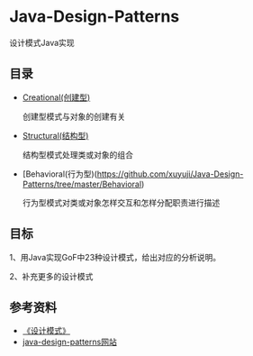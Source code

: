 # Java-Design-Patterns
设计模式Java实现

## 目录

- [Creational(创建型)](https://github.com/xuyuji/Java-Design-Patterns/tree/master/Creational)

  创建型模式与对象的创建有关

- [Structural(结构型)](https://github.com/xuyuji/Java-Design-Patterns/tree/master/Structural)

  结构型模式处理类或对象的组合

- [Behavioral(行为型)(https://github.com/xuyuji/Java-Design-Patterns/tree/master/Behavioral)

  行为型模式对类或对象怎样交互和怎样分配职责进行描述

## 目标

1、用Java实现GoF中23种设计模式，给出对应的分析说明。

2、补充更多的设计模式

## 参考资料

- [《设计模式》](https://book.douban.com/subject/1052241/)
- [java-design-patterns网站](https://java-design-patterns.com/)


